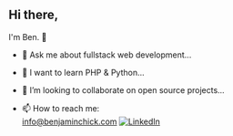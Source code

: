 ## Hi there,</br>
I'm Ben. 👋

- 💬 Ask me about fullstack web development...
- 🌱 I want to learn PHP & Python...
- 👯 I’m looking to collaborate on open source projects...

- 📫 How to reach me:</br>
<a href="mailto:info@benjaminchick.com">info@benjaminchick.com</a>
[![LinkedIn](https://img.shields.io/badge/LinkedIn-profile-blue?logo=linkedin&logoColor=white)](https://www.linkedin.com/in/benjamin-chick-87b348302)</br>


